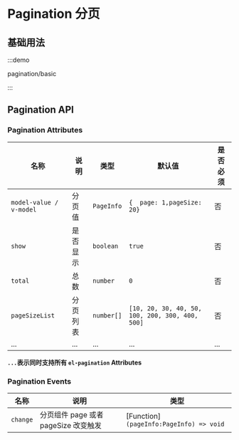 # Pagination 分页

## 基础用法

:::demo

pagination/basic

:::

## Pagination API

### Pagination Attributes

| 名称                    | 说明     | 类型       | 默认值                                          | 是否必须 |
| ----------------------- | -------- | ---------- | ----------------------------------------------- | -------- |
| `model-value / v-model` | 分页值   | `PageInfo` | `{  page: 1,pageSize: 20}`                      | 否       |
| `show`                  | 是否显示 | `boolean`  | `true`                                          | 否       |
| `total`                 | 总数     | `number`   | `0`                                             | 否       |
| `pageSizeList`          | 分页列表 | `number[]` | `[10, 20, 30, 40, 50, 100, 200, 300, 400, 500]` | 否       |
| ...                     | ...      | ...        | ...                                             | ...      |

**`...`表示同时支持所有 `el-pagination` Attributes**

### Pagination Events

| 名称     | 说明                                 | 类型                                     |
| -------- | ------------------------------------ | ---------------------------------------- |
| `change` | 分页组件 page 或者 pageSize 改变触发 | [Function] `(pageInfo:PageInfo) => void` |
